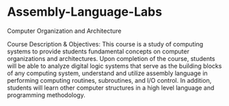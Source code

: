 # Assembly-Language-Labs
Computer Organization and Architecture

Course Description & Objectives:
This course is a study of computing systems to provide students fundamental concepts on
computer organizations and architectures.
Upon completion of the course, students will be able to analyze digital logic systems that
serve as the building blocks of any computing system, understand and utilize assembly
language in performing computing routines, subroutines, and I/O control. In addition,
students will learn other computer structures in a high level language and programming
methodology.
